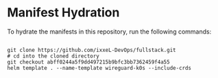
# Manifest Hydration

To hydrate the manifests in this repository, run the following commands:

```shell

git clone https://github.com/ixxeL-DevOps/fullstack.git
# cd into the cloned directory
git checkout abff0244a5f9dd497215b9bfc3bb7362459f4a55
helm template . --name-template wireguard-k0s --include-crds
```